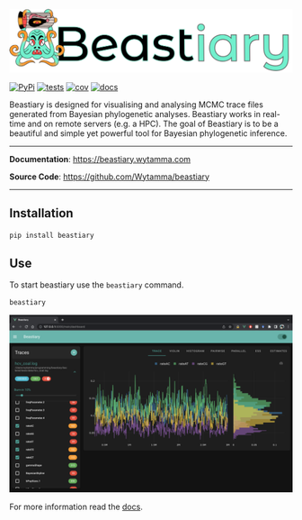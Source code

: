![beastiary logo](docs/images/logo.png)


[![PyPi](https://img.shields.io/pypi/v/beastiary.svg)](https://pypi.org/project/beastiary/)
[![tests](https://github.com/Wytamma/beastiary/actions/workflows/test.yml/badge.svg)](https://github.com/Wytamma/beastiary/actions/workflows/test.yml)
[![cov](https://codecov.io/gh/Wytamma/beastiary/branch/master/graph/badge.svg)](https://codecov.io/gh/Wytamma/beastiary)
[![docs](https://github.com/Wytamma/beastiary/actions/workflows/docs.yml/badge.svg)](https://beastiary.wytamma.com/)

Beastiary is designed for visualising and analysing MCMC trace files generated from Bayesian phylogenetic analyses. Beastiary works in real-time and on remote servers (e.g. a HPC). The goal of Beastiary is to be a beautiful and simple yet powerful tool for Bayesian phylogenetic inference.

---

**Documentation**: <a href="https://beastiary.wytamma.com" target="_blank">https://beastiary.wytamma.com</a>

**Source Code**: <a href="https://github.com/Wytamma/beastiaryi" target="_blank">https://github.com/Wytamma/beastiary</a>

---

## Installation
```bash
pip install beastiary
```

## Use
To start beastiary use the `beastiary` command.

```bash
beastiary
```

![](docs/images/screen_shot_dark.png)

For more information read the [docs](https://beastiary.wytamma.com/).
